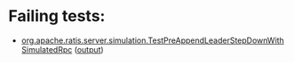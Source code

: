 # Failing tests: 

 * [org.apache.ratis.server.simulation.TestPreAppendLeaderStepDownWithSimulatedRpc](ratis-test/org.apache.ratis.server.simulation.TestPreAppendLeaderStepDownWithSimulatedRpc.txt) ([output](ratis-test/org.apache.ratis.server.simulation.TestPreAppendLeaderStepDownWithSimulatedRpc-output.txt))
